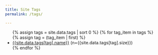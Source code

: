 ```yaml
---
title: Site Tags
permalink: /tags/

---
```

<ul>
  {% assign tags = site.data.tags | sort 0 %}
  {% for tag_item in tags %}
  {% assign tag = (tag_item | first) %}
  <li>
    <a href="{{site.url}}{{site.baseurl}}/tags/{{tag}}">{{site.data.tags[tag].name}}</a> (n={{site.data.tags[tag].size}})
  </li>
  {% endfor %}
</ul>
